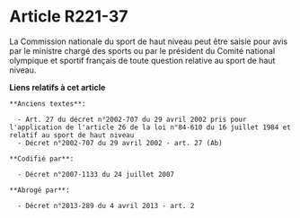 # Article R221-37

La Commission nationale du sport de haut niveau peut être saisie pour avis par le ministre chargé des sports ou par le
président du Comité national olympique et sportif français de toute question relative au sport de haut niveau.

**Liens relatifs à cet article**

	**Anciens textes**:

	  - Art. 27 du décret n°2002-707 du 29 avril 2002 pris pour l'application de l'article 26 de la loi n°84-610 du 16 juillet 1984 et relatif au sport de haut niveau
	  - Décret n°2002-707 du 29 avril 2002 - art. 27 (Ab)

	**Codifié par**:

	  - Décret n°2007-1133 du 24 juillet 2007

	**Abrogé par**:

	  - Décret n°2013-289 du 4 avril 2013 - art. 2
